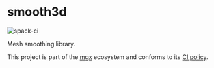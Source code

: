 # smooth3d

![spack-ci](https://github.com/LIHPC-Computational-Geometry/smooth3d/actions/workflows/spack-ci.yml/badge.svg)

Mesh smoothing library.

This project is part of the [mgx](https://github.com/LIHPC-Computational-Geometry/mgx) ecosystem and conforms to its [CI policy](https://github.com/LIHPC-Computational-Geometry/spack_recipes#ci-and-versioning-policy-of-mgx-ecosystem-projects).
